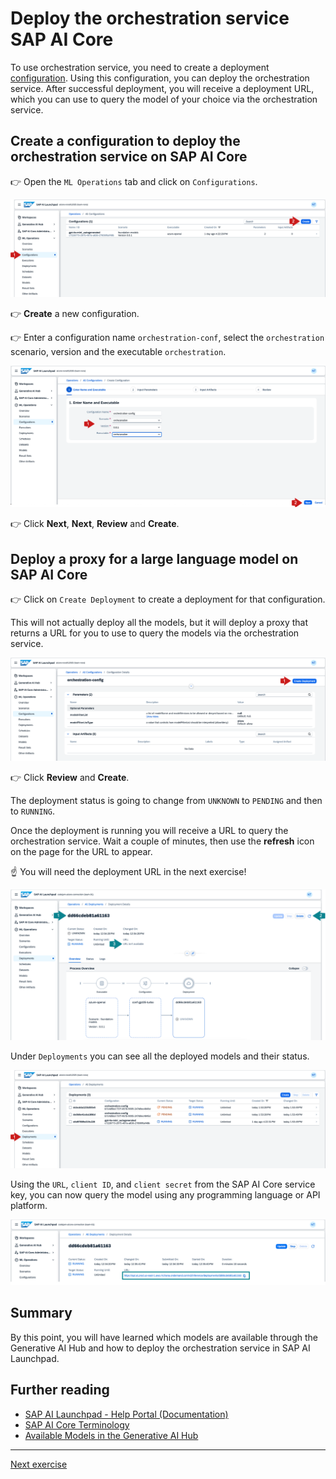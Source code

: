 # Deploy the orchestration service SAP AI Core

To use orchestration service, you need to create a deployment [configuration](https://help.sap.com/docs/ai-launchpad/sap-ai-launchpad/configurations). Using this configuration, you can deploy the orchestration service. After successful deployment, you will receive a deployment URL, which you can use to query the model of your choice via the orchestration service.

## Create a configuration to deploy the orchestration service on SAP AI Core

👉 Open the `ML Operations` tab and click on `Configurations`.

![Configurations](images/configuration_o.png)

👉 **Create** a new configuration.

👉 Enter a configuration name `orchestration-conf`, select the `orchestration` scenario, version and the executable `orchestration`. 

![Create configuration 1/4](images/configuration_o2.png)

👉 Click **Next**, **Next**, **Review** and **Create**.

## Deploy a proxy for a large language model on SAP AI Core

👉 Click on `Create Deployment` to create a deployment for that configuration. 

This will not actually deploy all the models, but it will deploy a proxy that returns a URL for you to use to query the models via the orchestration service. 

![Create deployment 1/5](images/deployment_o.png)

👉 Click **Review** and **Create**.

The deployment status is going to change from `UNKNOWN` to `PENDING` and then to `RUNNING`. 

Once the deployment is running you will receive a URL to query the orchestration service. Wait a couple of minutes, then use the **refresh** icon on the page for the URL to appear. 

☝️ You will need the deployment URL in the next exercise!

![Create deployment 4/5](images/deployments_4.png)

Under `Deployments` you can see all the deployed models and their status.

![Create deployment 2/5](images/deployment_o2.png)

Using the `URL`, `client ID`, and `client secret` from the SAP AI Core service key, you can now query the model using any programming language or API platform.

![Create deployment 5/5](images/deployments_5.png)

## Summary

By this point, you will have learned which models are available through the Generative AI Hub and how to deploy the orchestration service in SAP AI Launchpad.

## Further reading

* [SAP AI Launchpad - Help Portal (Documentation)](https://help.sap.com/docs/ai-launchpad/sap-ai-launchpad/what-is-sap-ai-launchpad)
* [SAP AI Core Terminology](https://help.sap.com/docs/sap-ai-core/sap-ai-core-service-guide/terminology)
* [Available Models in the Generative AI Hub](https://me.sap.com/notes/3437766)

---

[Next exercise](09-orchestration-service.ipynb)
